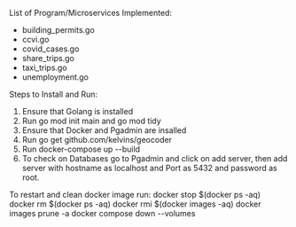 List of Program/Microservices Implemented:
- building_permits.go
- ccvi.go
- covid_cases.go
- share_trips.go
- taxi_trips.go
- unemployment.go 

Steps to Install and Run: 
1. Ensure that Golang is installed 
2. Run go mod init main and go mod tidy
3. Ensure that Docker and Pgadmin are insalled 
4. Run go get github.com/kelvins/geocoder
5. Run docker-compose up --build
6. To check on Databases go to Pgadmin and click on add server, then add server with hostname as localhost and Port as 5432 and password as root.

To restart and clean docker image run: 
docker stop $(docker ps -aq)      
docker rm $(docker ps -aq)
docker rmi $(docker images -aq)
docker images prune -a
docker compose down --volumes

